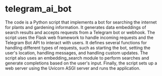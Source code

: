 # telegram_ai_bot

The code is a Python script that implements a bot for searching the internet for plants and gardening information. It generates data embeddings of search results and accepts requests from a Telegram bot or webhook. The script uses the Flask web framework to handle incoming requests and the Telegram Bot API to interact with users. It defines several functions for handling different types of requests, such as starting the bot, setting the user's location, handling messages, and handling custom updates. The script also uses an embedding_search module to perform searches and generate completions based on the user's input. Finally, the script sets up a web server using the Uvicorn ASGI server and runs the application.
